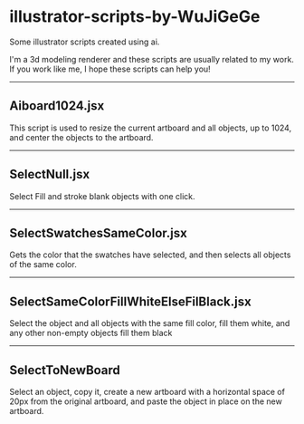 # illustrator-scripts-by-WuJiGeGe
Some illustrator scripts created using ai.

I'm a 3d modeling renderer and these scripts are usually related to my work. If you work like me, I hope these scripts can help you!

---
## Aiboard1024.jsx
This script is used to resize the current artboard and all objects, up to 1024, and center the objects to the artboard.

---
## SelectNull.jsx
Select Fill and stroke blank objects with one click.

---

## SelectSwatchesSameColor.jsx
Gets the color that the swatches have selected, and then selects all objects of the same color.

---
## SelectSameColorFillWhiteElseFilBlack.jsx
Select the object and all objects with the same fill color, fill them white, and any other non-empty objects fill them black

---

## SelectToNewBoard
Select an object, copy it, create a new artboard with a horizontal space of 20px from the original artboard, and paste the object in place on the new artboard.
